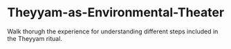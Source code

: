 # Theyyam-as-Environmental-Theater
Walk thorugh the experience for understanding different steps included in the Theyyam ritual. 
